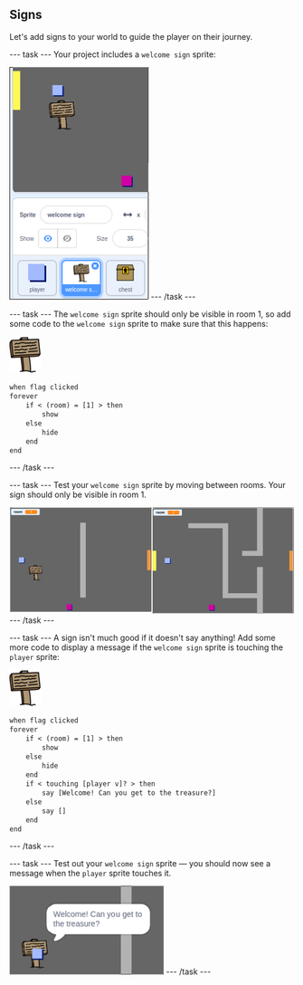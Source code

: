 ## Signs

Let's add signs to your world to guide the player on their journey.

--- task ---
Your project includes a `welcome sign` sprite:

![screenshot](images/world-sign.png)
--- /task ---

--- task ---
The `welcome sign` sprite should only be visible in room 1, so add some code to the `welcome sign` sprite to make sure that this happens:

![sign](images/sign.png)

```blocks
when flag clicked
forever
	if < (room) = [1] > then
		show
	else
		hide
	end
end
```
--- /task ---

--- task ---
Test your `welcome sign` sprite by moving between rooms. Your sign should only be visible in room 1.

![screenshot](images/world-sign-test.png)
--- /task ---

--- task ---
A sign isn't much good if it doesn't say anything! Add some more code to display a message if the `welcome sign` sprite is touching the `player` sprite:

![sign](images/sign.png)

```blocks
when flag clicked
forever
	if < (room) = [1] > then
		show
	else
		hide
	end
	if < touching [player v]? > then
		say [Welcome! Can you get to the treasure?]
	else
		say []
	end
end
```
--- /task ---

--- task ---
Test out your `welcome sign` sprite — you should now see a message when the `player` sprite touches it.

![screenshot](images/world-sign-test2.png)
--- /task ---
